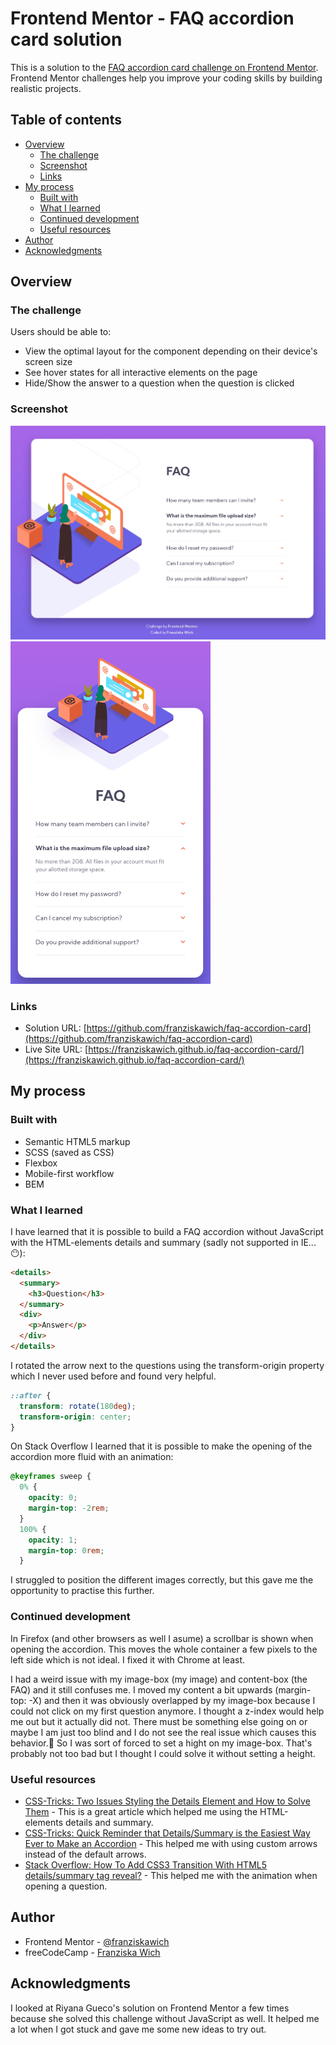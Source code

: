 # Frontend Mentor - FAQ accordion card solution

This is a solution to the [FAQ accordion card challenge on Frontend Mentor](https://www.frontendmentor.io/challenges/faq-accordion-card-XlyjD0Oam). Frontend Mentor challenges help you improve your coding skills by building realistic projects.

## Table of contents

- [Overview](#overview)
  - [The challenge](#the-challenge)
  - [Screenshot](#screenshot)
  - [Links](#links)
- [My process](#my-process)
  - [Built with](#built-with)
  - [What I learned](#what-i-learned)
  - [Continued development](#continued-development)
  - [Useful resources](#useful-resources)
- [Author](#author)
- [Acknowledgments](#acknowledgments)

## Overview

### The challenge

Users should be able to:

- View the optimal layout for the component depending on their device's screen size
- See hover states for all interactive elements on the page
- Hide/Show the answer to a question when the question is clicked

### Screenshot

![](./screenshot-desktop.png)
![](./screenshot-mobile.png)

### Links

- Solution URL: [https://github.com/franziskawich/faq-accordion-card](https://github.com/franziskawich/faq-accordion-card)
- Live Site URL: [https://franziskawich.github.io/faq-accordion-card/](https://franziskawich.github.io/faq-accordion-card/)

## My process

### Built with

- Semantic HTML5 markup
- SCSS (saved as CSS)
- Flexbox
- Mobile-first workflow
- BEM

### What I learned

I have learned that it is possible to build a FAQ accordion without JavaScript with the HTML-elements details and summary (sadly not supported in IE... 😶):

```html
<details>
  <summary>
    <h3>Question</h3>
  </summary>
  <div>
    <p>Answer</p>
  </div>
</details>
```

I rotated the arrow next to the questions using the transform-origin property which I never used before and found very helpful.

```css
::after {
  transform: rotate(180deg);
  transform-origin: center;
}
```

On Stack Overflow I learned that it is possible to make the opening of the accordion more fluid with an animation:

```css
@keyframes sweep {
  0% {
    opacity: 0;
    margin-top: -2rem;
  }
  100% {
    opacity: 1;
    margin-top: 0rem;
  }
```

I struggled to position the different images correctly, but this gave me the opportunity to practise this further.

### Continued development

In Firefox (and other browsers as well I asume) a scrollbar is shown when opening the accordion. This moves the whole container a few pixels to the left side which is not ideal. I fixed it with Chrome at least.

I had a weird issue with my image-box (my image) and content-box (the FAQ) and it still confuses me. I moved my content a bit upwards (margin-top: -X) and then it was obviously overlapped by my image-box because I could not click on my first question anymore. I thought a z-index would help me out but it actually did not. There must be something else going on or maybe I am just too blind and I do not see the real issue which causes this behavior.🤨 So I was sort of forced to set a hight on my image-box. That's probably not too bad but I thought I could solve it without setting a height.

### Useful resources

- [CSS-Tricks: Two Issues Styling the Details Element and How to Solve Them](https://css-tricks.com/two-issues-styling-the-details-element-and-how-to-solve-them/) - This is a great article which helped me using the HTML-elements details and summary.
- [CSS-Tricks: Quick Reminder that Details/Summary is the Easiest Way Ever to Make an Accordion](https://css-tricks.com/quick-reminder-that-details-summary-is-the-easiest-way-ever-to-make-an-accordion/) - This helped me with using custom arrows instead of the default arrows.
- [Stack Overflow: How To Add CSS3 Transition With HTML5 details/summary tag reveal?](https://stackoverflow.com/questions/38213329/how-to-add-css3-transition-with-html5-details-summary-tag-reveal) - This helped me with the animation when opening a question.

## Author

- Frontend Mentor - [@franziskawich](https://www.frontendmentor.io/profile/franziskawich)
- freeCodeCamp - [Franziska Wich](https://www.freecodecamp.org/fcc35fab9df-6b8c-445e-8aec-36ee00e99ba0)

## Acknowledgments

I looked at Riyana Gueco's solution on Frontend Mentor a few times because she solved this challenge without JavaScript as well. It helped me a lot when I got stuck and gave me some new ideas to try out.
